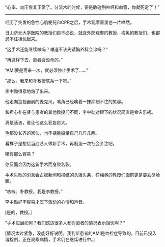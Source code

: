 “心率、血压恢复正常了。分流术的时候，要是敢碰到神经和血管，你就死定了！”

* * *

经历了突发的急性心肌梗死和CPR之后，手术观摩室里也一片哗然。

日山济元大学医院的教授们自不必说，就连外部观摩的教授、梅奥的教授们，也都忍不住担忧起来。

“这手术还能继续做吗？难道不该先请胸外科会诊吗？”

“再这样下去，患者会没命的。”

“AMI要是再来一次，就必须停止手术了……”

“那么，我来和朴教授联系一下吧。”

李中勋得意地站了出来。

他走向监视器前的麦克风，嘴角已经噙着一抹抑制不住的笑容。

和担心朴在贤与患者的其他教授们不同，李中勋对眼下的状况简直是幸灾乐祸。

真是活该，谁让他这么狂妄自大。

毛都没长齐的家伙，也不掂量掂量自己几斤几两。

看样子是想给当红艺人做新手术，再制造一次社会关注吧。

哪有那么容易？

你反而会因为这新手术而身败名裂。

手术失败的消息会占据新闻和报纸的头版头条，在梅奥的教授们面前更是要丢尽脸面。

“咳咳。朴教授，我是李教授。”

李中勋好不容易才压下激动的心情和声音。

[是的，教授。]

“手术进展如何？我们这边很多人都对患者的情况表示担忧啊？”

[情况太过紧急，没能好好说明。我判断患者的AMI是血栓症导致的。目前已投入溶栓剂，正在观察病情，手术仍在继续进行中。]